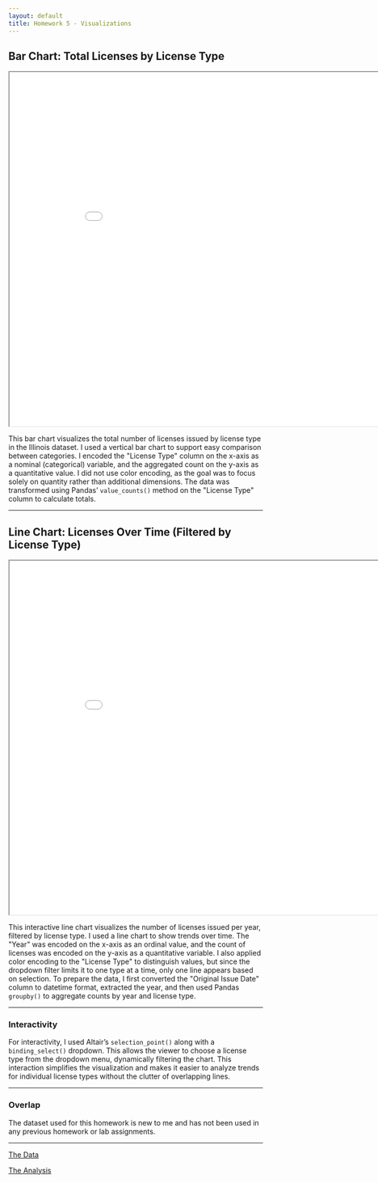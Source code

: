 ```yaml
---
layout: default
title: Homework 5 - Visualizations
---
```


## Bar Chart: Total Licenses by License Type

<iframe src="bar_chart.html" width="900" height="700"></iframe>

This bar chart visualizes the total number of licenses issued by license type in the Illinois dataset. I used a vertical bar chart to support easy comparison between categories. I encoded the "License Type" column on the x-axis as a nominal (categorical) variable, and the aggregated count on the y-axis as a quantitative value. I did not use color encoding, as the goal was to focus solely on quantity rather than additional dimensions. The data was transformed using Pandas’ `value_counts()` method on the "License Type" column to calculate totals.

---

## Line Chart: Licenses Over Time (Filtered by License Type)

<iframe src="line_chart.html" width="900" height="700"></iframe>

This interactive line chart visualizes the number of licenses issued per year, filtered by license type. I used a line chart to show trends over time. The "Year" was encoded on the x-axis as an ordinal value, and the count of licenses was encoded on the y-axis as a quantitative variable. I also applied color encoding to the "License Type" to distinguish values, but since the dropdown filter limits it to one type at a time, only one line appears based on selection. To prepare the data, I first converted the "Original Issue Date" column to datetime format, extracted the year, and then used Pandas `groupby()` to aggregate counts by year and license type.

---

### Interactivity

For interactivity, I used Altair’s `selection_point()` along with a `binding_select()` dropdown. This allows the viewer to choose a license type from the dropdown menu, dynamically filtering the chart. This interaction simplifies the visualization and makes it easier to analyze trends for individual license types without the clutter of overlapping lines.

---

### Overlap

The dataset used for this homework is new to me and has not been used in any previous homework or lab assignments.

---

<p><a href="https://raw.githubusercontent.com/UIUC-iSchool-DataViz/is445_data/main/licenses_fall2022.csv">The Data</a></p>
<p><a href="https://github.com/Aanchal123/Aanchal123.github.io/blob/main/hw5/Workbook.ipynb">The Analysis</a></p>
